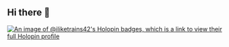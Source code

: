 ## Hi there 👋

<!--
**iliketrains42/iliketrains42** is a ✨ _special_ ✨ repository because its `README.md` (this file) appears on your GitHub profile.

Here are some ideas to get you started:

- 🔭 I’m currently working on ...
- 🌱 I’m currently learning ...
- 👯 I’m looking to collaborate on ...
- 🤔 I’m looking for help with ...
- 💬 Ask me about ...
- 📫 How to reach me: ...
- 😄 Pronouns: ...
- ⚡ Fun fact: ...
-->
[![An image of @iliketrains42's Holopin badges, which is a link to view their full Holopin profile](https://holopin.me/iliketrains42)](https://holopin.io/@iliketrains42)
